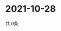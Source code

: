 # 2021-10-28
  共 0条

  <!-- BEGIN -->
  <!-- 最后更新时间Thu Oct 28 2021 16:06:17 GMT+0000 (Coordinated Universal Time) -->
  
  <!-- END -->
  
  